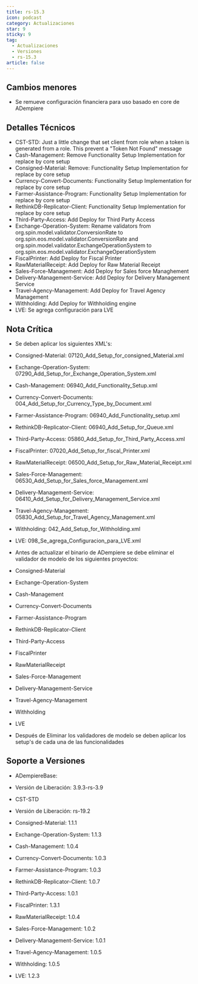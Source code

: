 ```yaml
---
title: rs-15.3
icon: podcast
category: Actualizaciones
star: 9
sticky: 9
tag:
  - Actualizaciones
  - Versiones
  - rs-15.3
article: false
---
```


## Cambios menores

- Se remueve configuración financiera para uso basado en core de ADempiere

## Detalles Técnicos

- CST-STD: Just a little change that set client from role when a token is generated from a role. This prevent a "Token Not Found" message
- Cash-Management: Remove Functionality Setup Implementation for replace by core setup
- Consigned-Material: Remove: Functionality Setup Implementation for replace by core setup
- Currency-Convert-Documents: Functionality Setup Implementation for replace by core setup
- Farmer-Assistance-Program: Functionality Setup Implementation for replace by core setup
- RethinkDB-Replicator-Client: Functionality Setup Implementation for replace by core setup
- Third-Party-Access: Add Deploy for Third Party Access
- Exchange-Operation-System: Rename validators from org.spin.model.validator.ConversionRate to org.spin.eos.model.validator.ConversionRate and org.spin.model.validator.ExchangeOperationSystem to org.spin.eos.model.validator.ExchangeOperationSystem
- FiscalPrinter: Add Deploy for Fiscal Printer
- RawMaterialReceipt: Add Deploy for Raw Material Receipt
- Sales-Force-Management: Add Deploy for Sales force Managhement
- Delivery-Management-Service: Add Deploy for Delivery Management Service
- Travel-Agency-Management: Add Deploy for Travel Agency Management
- Withholding: Add Deploy for Withholding engine
- LVE: Se agrega configuración para LVE

## Nota Crítica

- Se deben aplicar los siguientes XML's:

- Consigned-Material: 07120_Add_Setup_for_consigned_Material.xml
- Exchange-Operation-System: 07290_Add_Setup_for_Exchange_Operation_System.xml
- Cash-Management: 06940_Add_Functionality_Setup.xml
- Currency-Convert-Documents: 004_Add_Setup_for_Currency_Type_by_Document.xml
- Farmer-Assistance-Program: 06940_Add_Functionality_setup.xml
- RethinkDB-Replicator-Client: 06940_Add_Setup_for_Queue.xml
- Third-Party-Access: 05860_Add_Setup_for_Third_Party_Access.xml
- FiscalPrinter: 07020_Add_Setup_for_fiscal_Printer.xml
- RawMaterialReceipt: 06500_Add_Setup_for_Raw_Material_Receipt.xml
- Sales-Force-Management: 06530_Add_Setup_for_Sales_force_Management.xml
- Delivery-Management-Service: 06410_Add_Setup_for_Delivery_Management_Service.xml
- Travel-Agency-Management: 05830_Add_Setup_for_Travel_Agency_Management.xml
- Withholding: 042_Add_Setup_for_Withholding.xml
- LVE: 098_Se_agrega_Configuracion_para_LVE.xml

- Antes de actualizar el binario de ADempiere se debe eliminar el validador de modelo de los siguientes proyectos:

- Consigned-Material
- Exchange-Operation-System
- Cash-Management
- Currency-Convert-Documents
- Farmer-Assistance-Program
- RethinkDB-Replicator-Client
- Third-Party-Access
- FiscalPrinter
- RawMaterialReceipt
- Sales-Force-Management
- Delivery-Management-Service
- Travel-Agency-Management
- Withholding
- LVE

- Después de Eliminar los validadores de modelo se deben aplicar los setup's de cada una de las funcionalidades

## Soporte a Versiones

- ADempiereBase:

- Versión de Liberación: 3.9.3-rs-3.9

- CST-STD

- Versión de Liberación: rs-19.2

- Consigned-Material: 1.1.1
- Exchange-Operation-System: 1.1.3
- Cash-Management: 1.0.4
- Currency-Convert-Documents: 1.0.3
- Farmer-Assistance-Program: 1.0.3
- RethinkDB-Replicator-Client: 1.0.7
- Third-Party-Access: 1.0.1
- FiscalPrinter: 1.3.1
- RawMaterialReceipt: 1.0.4
- Sales-Force-Management: 1.0.2
- Delivery-Management-Service: 1.0.1
- Travel-Agency-Management: 1.0.5
- Withholding: 1.0.5
- LVE: 1.2.3
